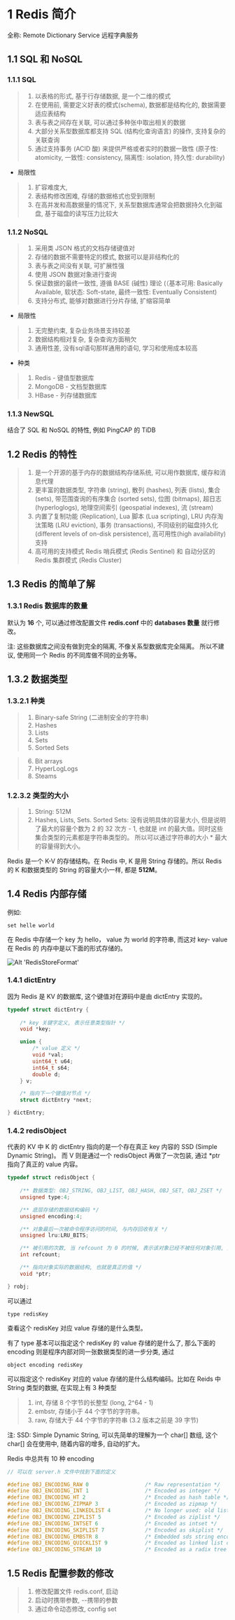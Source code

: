 # 1 Redis 简介

全称: Remote Dictionary Service  远程字典服务

## 1.1 SQL 和 NoSQL

### 1.1.1 SQL

> 1. 以表格的形式, 基于行存储数据, 是一个二维的模式
> 2. 在使用前, 需要定义好表的模式(schema), 数据都是结构化的, 数据需要适应表结构
> 3. 表与表之间存在关联, 可以通过多种张中取出相关的数据
> 4. 大部分关系型数据库都支持 SQL (结构化查询语言) 的操作, 支持复杂的关联查询
> 5. 通过支持事务 (ACID 酸) 来提供严格或者实时的数据一致性 (原子性: atomicity, 一致性: consistency, 隔离性: isolation, 持久性: durability)

* 局限性

> 1. 扩容难度大,
> 2. 表结构修改困难, 存储的数据格式也受到限制
> 3. 在高并发和高数据量的情况下, 关系型数据库通常会把数据持久化到磁盘, 基于磁盘的读写压力比较大

### 1.1.2 NoSQL

> 1. 采用类 JSON 格式的文档存储键值对
> 2. 存储的数据不需要特定的模式, 数据可以是非结构化的
> 3. 表与表之间没有关联, 可扩展性强
> 4. 使用 JSON 数据对象进行查询
> 5. 保证数据的最终一致性, 遵循 BASE (碱性) 理论 (（基本可用: Basically Available, 软状态: Soft-state, 最终一致性: Eventually Consistent)
> 6. 支持分布式, 能够对数据进行分片存储, 扩缩容简单

* 局限性

> 1. 无完整约束, 复杂业务场景支持较差
> 2. 数据结构相对复杂, 复杂查询方面稍欠
> 3. 通用性差, 没有sql语句那样通用的语句, 学习和使用成本较高

* 种类
> 1. Redis - 键值型数据库
> 2. MongoDB - 文档型数据库
> 3. HBase - 列存储数据库


### 1.1.3 NewSQL

结合了 SQL 和 NoSQL 的特性, 例如 PingCAP 的 TiDB

## 1.2 Redis 的特性

> 1. 是一个开源的基于内存的数据结构存储系统, 可以用作数据库, 缓存和消息代理
> 2. 更丰富的数据类型, 字符串 (string), 散列 (hashes), 列表 (lists), 集合 (sets), 带范围查询的有序集合 (sorted sets), 位图 (bitmaps), 超日志 (hyperloglogs), 地理空间索引 (geospatial indexes), 流 (stream)
> 3. 内置了复制功能 (Replication), Lua 脚本 (Lua scripting),  LRU 内存淘汰策略 (LRU eviction), 事务 (transactions), 不同级别的磁盘持久化 (different levels of on-disk persistence), 高可用性(high availability) 支持
> 4. 高可用的支持模式 Redis 哨兵模式 (Redis Sentinel) 和 自动分区的 Redis 集群模式 (Redis Cluster)

## 1.3 Redis 的简单了解

### 1.3.1 Redis 数据库的数量

默认为 **16** 个, 可以通过修改配置文件 **redis.conf** 中的 **databases 数量** 就行修改。 

注: 这些数据库之间没有做到完全的隔离, 不像关系型数据库完全隔离。 所以不建议, 使用同一个 Redis 的不同库做不同的业务等。

## 1.3.2 数据类型 

### 1.3.2.1 种类
> 1. Binary-safe String (二进制安全的字符串)
> 2. Hashes
> 3. Lists
> 4. Sets
> 5. Sorted Sets

> 6. Bit arrays
> 7. HyperLogLogs
> 8. Steams 

### 1.2.3.2 类型的大小

> 1. String: 512M
> 2. Hashes, Lists, Sets. Sorted Sets: 没有说明具体的容量大小, 但是说明了最大的容量个数为 2 的 32 次方 - 1, 也就是 int 的最大值。同时这些集合类型的元素都是字符串类型的。 所以可以通过字符串的大小 * 最大的容量得到大小。

Redis 是一个 K-V 的存储结构。在 Redis 中, K 是用 String 存储的。所以 Redis 的 K 和数据类型的 String 的容量大小一样, 都是 **512M**。


## 1.4 Redis 内部存储

例如:
```shell
set helle world
```

在 Redis 中存储一个 key 为 hello， value 为 world 的字符串, 而这对 key- value 在 Redis 的 内存中是以下面的形式存储的。

![Alt 'RedisStoreFormat'](https://raw.githubusercontent.com/PictureRespository/MiddleWare/main/Redis/RedisStoreFormat.png)


### 1.4.1 dictEntry

因为 Redis 是 KV 的数据库, 这个键值对在源码中是由 dictEntry 实现的。

```C
typedef struct dictEntry {
    
    /* key 关键字定义, 表示任意类型指针 */
    void *key;

    union {
        /* value 定义 */
        void *val;
        uint64_t u64;
        int64_t s64;
        double d;
    } v;

    /* 指向下一个键值对节点 */
    struct dictEntry *next;

} dictEntry;
```

### 1.4.2 redisObject

代表的 KV 中 K 的 dictEntry 指向的是一个存在真正 key 内容的 SSD (Simple Dynamic String)。
而 V 则是通过一个 redisObject 再做了一次包装, 通过 *ptr 指向了真正的 value 内容。

```C
typedef struct redisObject {
    
    /** 数据类型: OBJ_STRING, OBJ_LIST, OBJ_HASH, OBJ_SET, OBJ_ZSET */
    unsigned type:4;

    /** 底层存储的数据结构编码 */
    unsigned encoding:4;

    /** 对象最后一次被命令程序访问的时间, 与内存回收有关 */
    unsigned lru:LRU_BITS;

    /** 被引用的次数, 当 refcount 为 0 的时候, 表示该对象已经不被任何对象引用, 则可以进行垃圾回收了 */
    int refcount;

    /** 指向对象实际的数据结构, 也就是真正的值 */
    void *ptr;

} robj;
```

可以通过

```shell
type redisKey
```

查看这个 redisKey 对应 value 存储的是什么类型。

有了 type 基本可以指定这个 redisKey 的 value 存储的是什么了, 那么下面的 encoding 则是程序内部对同一张数据类型的进一步分类, 通过

```shell
object encoding redisKey
```
可以指定这个 redisKey 对应的 value 存储的是什么结构编码。比如在 Reids 中 String 类型的数据, 在实现上有 3 种类型
> 1. int, 存储 8 个字节的长整型 (long, 2^64 - 1)
> 2. embstr, 存储小于 44 个字节的字符串。
> 3. raw, 存储大于 44 个字节的字符串 (3.2 版本之前是 39 字节)

注: SSD: Simple Dynamic String, 可以先简单的理解为一个 char[] 数组, 这个 char[] 会在使用中, 随着内容的增多, 自动的扩大。

Redis 中总共有 10 种 encoding

```C
// 可以在 server.h 文件中找到下面的定义

#define OBJ_ENCODING_RAW 0                  /* Raw representation */
#define OBJ_ENCODING_INT 1                  /* Encoded as integer */
#define OBJ_ENCODING_HT 2                   /* Encoded as hash table */
#define OBJ_ENCODING_ZIPMAP 3               /* Encoded as zipmap */
#define OBJ_ENCODING_LINKEDLIST 4           /* No longer used: old list encoding. */
#define OBJ_ENCODING_ZIPLIST 5              /* Encoded as ziplist */
#define OBJ_ENCODING_INTSET 6               /* Encoded as intset */
#define OBJ_ENCODING_SKIPLIST 7             /* Encoded as skiplist */
#define OBJ_ENCODING_EMBSTR 8               /* Embedded sds string encoding */
#define OBJ_ENCODING_QUICKLIST 9            /* Encoded as linked list of ziplists */
#define OBJ_ENCODING_STREAM 10              /* Encoded as a radix tree of listpacks */
```

## 1.5 Redis 配置参数的修改

> 1. 修改配置文件 redis.conf, 启动
> 2. 启动时携带参数,  --携带的参数
> 3. 通过命令动态修改, config set
